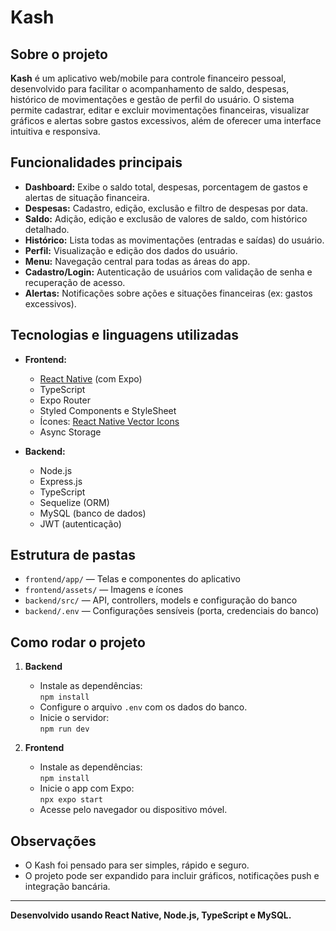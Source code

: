 # Kash

## Sobre o projeto

**Kash** é um aplicativo web/mobile para controle financeiro pessoal, desenvolvido para facilitar o acompanhamento de saldo, despesas, histórico de movimentações e gestão de perfil do usuário. O sistema permite cadastrar, editar e excluir movimentações financeiras, visualizar gráficos e alertas sobre gastos excessivos, além de oferecer uma interface intuitiva e responsiva.

## Funcionalidades principais

- **Dashboard:** Exibe o saldo total, despesas, porcentagem de gastos e alertas de situação financeira.
- **Despesas:** Cadastro, edição, exclusão e filtro de despesas por data.
- **Saldo:** Adição, edição e exclusão de valores de saldo, com histórico detalhado.
- **Histórico:** Lista todas as movimentações (entradas e saídas) do usuário.
- **Perfil:** Visualização e edição dos dados do usuário.
- **Menu:** Navegação central para todas as áreas do app.
- **Cadastro/Login:** Autenticação de usuários com validação de senha e recuperação de acesso.
- **Alertas:** Notificações sobre ações e situações financeiras (ex: gastos excessivos).

## Tecnologias e linguagens utilizadas

- **Frontend:**  
  - [React Native](https://reactnative.dev/) (com Expo)
  - TypeScript
  - Expo Router
  - Styled Components e StyleSheet
  - Ícones: [React Native Vector Icons](https://github.com/oblador/react-native-vector-icons)
  - Async Storage

- **Backend:**  
  - Node.js
  - Express.js
  - TypeScript
  - Sequelize (ORM)
  - MySQL (banco de dados)
  - JWT (autenticação)

## Estrutura de pastas

- `frontend/app/` — Telas e componentes do aplicativo
- `frontend/assets/` — Imagens e ícones
- `backend/src/` — API, controllers, models e configuração do banco
- `backend/.env` — Configurações sensíveis (porta, credenciais do banco)

## Como rodar o projeto

1. **Backend**
   - Instale as dependências:  
     `npm install`
   - Configure o arquivo `.env` com os dados do banco.
   - Inicie o servidor:  
     `npm run dev`

2. **Frontend**
   - Instale as dependências:  
     `npm install`
   - Inicie o app com Expo:  
     `npx expo start`
   - Acesse pelo navegador ou dispositivo móvel.

## Observações

- O Kash foi pensado para ser simples, rápido e seguro.
- O projeto pode ser expandido para incluir gráficos, notificações push e integração bancária.

---

**Desenvolvido usando React Native, Node.js, TypeScript e MySQL.**
